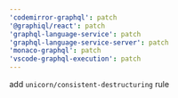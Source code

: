```yaml
---
'codemirror-graphql': patch
'@graphiql/react': patch
'graphql-language-service': patch
'graphql-language-service-server': patch
'monaco-graphql': patch
'vscode-graphql-execution': patch
---
```


add `unicorn/consistent-destructuring` rule
